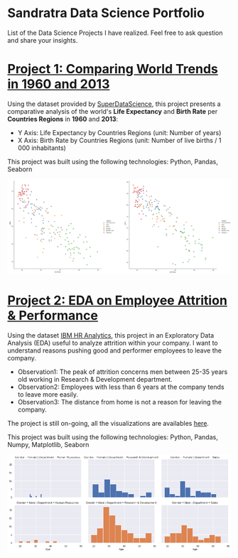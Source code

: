 # Sandratra Data Science Portfolio
List of the Data Science Projects I have realized. Feel free to ask question and share your insights. 

# [Project 1: Comparing World Trends in 1960 and 2013](https://github.com/SandratraR/20Days_DataScience_2021/blob/master/WorldTrends_Homework.py)
Using the dataset provided by [SuperDataScience](https://sds-platform-private.s3-us-east-2.amazonaws.com/uploads/P4-Section5-Homework-Challenge.pdf), this project presents a comparative analysis of the world's **Life Expectancy** and **Birth Rate** per **Countries Regions** in **1960** and **2013**: 
* Y Axis: Life Expectancy by Countries Regions (unit: Number of years)
* X Axis: Birth Rate by Countries Regions (unit: Number of live births / 1 000 inhabitants)

This project was built using the following technologies: Python, Pandas, Seaborn 

![](/images/graphs_1960_2013.png)

# [Project 2: EDA on Employee Attrition & Performance](https://github.com/SandratraR/20Days_DataScience_2021/blob/master/Day12.py)
Using the dataset [IBM HR Analytics](https://www.kaggle.com/pavansubhasht/ibm-hr-analytics-attrition-dataset), this project in an Exploratory Data Analysis (EDA) useful to analyze attrition within your company. I want to understand reasons pushing good and performer employees to leave the company. 
* Observation1: The peak of attrition concerns men between 25-35 years old working in Research & Development department.
* Observation2: Employees with less than 6 years at the company tends to leave more easily.
* Observation3: The distance from home is not a reason for leaving the company. 
  
The project is still on-going, all the visualizations are availables [here](https://github.com/SandratraR/20Days_DataScience_2021/tree/master/Day12).  
  
This project was built using the following technologies: Python, Pandas, Numpy, Matplotlib, Seaborn  

![](/images/FacetGrid_AttritionAge_per_Department.png)
